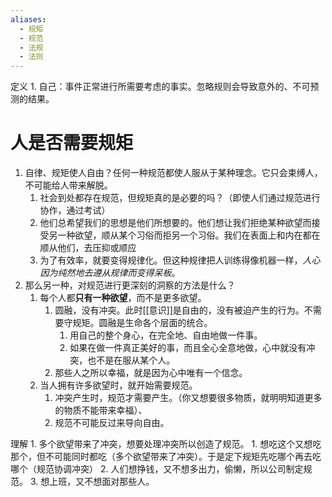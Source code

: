 ```yaml
---
aliases:
  - 规矩
  - 规范
  - 法规
  - 法则
---
```

 定义
	 1. 自己：事件正常进行所需要考虑的事实。忽略规则会导致意外的、不可预测的结果。


# 人是否需要规矩
1. 自律、规矩使人自由？任何一种规范都使人服从于某种理念。它只会束缚人，不可能给人带来解脱。
	1. 社会到处都存在规范，但规矩真的是必要的吗？（即使人们通过规范进行协作，通过考试）
	2. 他们总希望我们的思想是他们所想要的。他们想让我们拒绝某种欲望而接受另一种欲望，顺从某个习俗而拒另一个习俗。我们在表面上和内在都在顺从他们，去压抑或顺应
	3. 为了有效率，就要变得规律化。但这种规律把人训练得像机器一样，*人心因为纯然地去遵从规律而变得呆板*。
2. 那么另一种，对规范进行更深刻的洞察的方法是什么？
	1. 每个人都**只有一种欲望**，而不是更多欲望。
		1. 圆融，没有冲突。此时[[意识]]是自由的，没有被迫产生的行为。不需要守规矩。圆融是生命各个层面的统合。
			1. 用自己的整个身心，在完全地、自由地做一件事。
			2. 如果在做一件真正美好的事，而且全心全意地做，心中就没有冲突，也不是在服从某个人。
		2. 那些人之所以幸福，就是因为心中唯有一个信念。
	2. 当人拥有许多欲望时，就开始需要规范。
		1. 冲突产生时，规范才需要产生。（你又想要很多物质，就明明知道更多的物质不能带来幸福）、
		2. 规范不可能反过来导向自由。

理解
	1. 多个欲望带来了冲突，想要处理冲突所以创造了规范。
		1. 想吃这个又想吃那个，但不可能同时都吃（多个欲望带来了冲突）。于是定下规矩先吃哪个再去吃哪个（规范协调冲突）
		2. 人们想挣钱，又不想多出力，偷懒，所以公司制定规范。
		3. 想上班，又不想面对那些人。